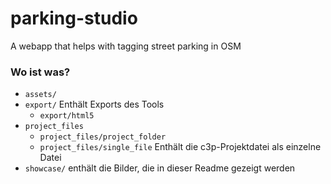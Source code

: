 # parking-studio
 A webapp that helps with tagging street parking in OSM







### Wo ist was?

- `assets/`
- `export/` Enthält Exports des Tools
  - `export/html5`
- `project_files`
  - `project_files/project_folder`
  - `project_files/single_file` Enthält die c3p-Projektdatei als einzelne Datei
- `showcase/` enthält die Bilder, die in dieser Readme gezeigt werden
